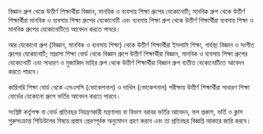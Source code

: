 বিজ্ঞান গ্রুপ থেকে উত্তীর্ণ শিক্ষার্থীরা বিজ্ঞান, মানবিক ও ব্যবসায় শিক্ষা গ্রুপের যেকোনোটি; মানবিক গ্রুপ থেকে উত্তীর্ণ শিক্ষার্থীরা মানবিক ও ব্যবসায় শিক্ষা গ্রুপের যেকোনোটি এবং ব্যবসায় শিক্ষা গ্রুপ থেকে উত্তীর্ণ শিক্ষার্থীরা ব্যবসায় শিক্ষা ও মানবিক গ্রুপের যেকোনোটিতে আবেদন করতে পাবরে।

আর যেকোনো গ্রুপ (বিজ্ঞান, মানবিক ও ব্যবসায় শিক্ষা) থেকে উত্তীর্ণ শিক্ষার্থীরা ইসলামি শিক্ষা, গার্হস্থ্য বিজ্ঞান ও সংগীত গ্রুপের যেকোনোটি; মাদ্রাসা শিক্ষা বোর্ড থেকে বিজ্ঞান গ্রুপে উত্তীর্ণ শিক্ষার্থীরা বিজ্ঞান, মানবিক ও ব্যবসায় শিক্ষা গ্রুপের যেকোনোটি এবং সাধারণ ও মুজাব্বিদ মাহির গ্রুপ থেকে উত্তীর্ণ শিক্ষার্থীরা বিজ্ঞান গ্রুপ ব্যতীত যেকোনোটিতে আবেদন করতে পারবে।

কারিগরি শিক্ষা বোর্ড থেকে এসএসসি (ভোকেশনাল) ও দাখিল (ভোকেশনাল) পরীক্ষায় উত্তীর্ণ শিক্ষার্থীরা সাধারণ শিক্ষা বোর্ডের যেকোনো গ্রুপে ভর্তির আবেদন করতে পারবে।

সংশ্লিষ্ট কর্তৃপক্ষ বা বোর্ড প্রতিবছর নিয়ন্ত্রণকারী মন্ত্রণালয় বা বিভাগ বরাবর ভর্তির আবেদন, ফল প্রকাশ, ভর্তি ও ক্লাস শুরুসংক্রান্ত শিডিউলের বিষয়ে প্রস্তাব প্রেরণপূর্বক অনুমোদন গ্রহণ করবে এবং তা প্রতিবছর বিজ্ঞপ্তি আকারে জারি করবে।

